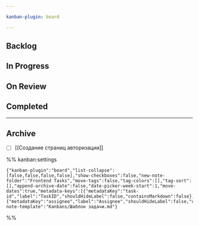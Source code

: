 ```yaml
---

kanban-plugin: board

---
```


## Backlog



## In Progress



## On Review



## Completed



***

## Archive

- [ ] [[Создание страниц авторизации]]

%% kanban:settings
```
{"kanban-plugin":"board","list-collapse":[false,false,false,false],"show-checkboxes":false,"new-note-folder":"Frontend Tasks","move-tags":false,"tag-colors":[],"tag-sort":[],"append-archive-date":false,"date-picker-week-start":1,"move-dates":true,"metadata-keys":[{"metadataKey":"task-id","label":"TaskID","shouldHideLabel":false,"containsMarkdown":false},{"metadataKey":"assignee","label":"Assignee","shouldHideLabel":false,"containsMarkdown":false}],"new-note-template":"Kanbans/Шаблон задачи.md"}
```
%%